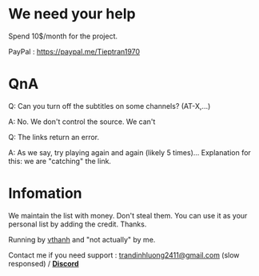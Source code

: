 # We need your help
Spend 10$/month for the project. 

PayPal : https://paypal.me/Tieptran1970

# QnA
Q: Can you turn off the subtitles on some channels? (AT-X,...)

A: No. We don't control the source. We can't

Q: The links return an error.

A: As we say, try playing again and again (likely 5 times)... Explanation for this: we are "catching" the link.
# Infomation
We maintain the list with money. Don't steal them. You can use it as your personal list by adding the credit. Thanks.

Running by [vthanh](https://fb.com/vthanhloveanime) and "not actually" by me.

Contact me if you need support : trandinhluong2411@gmail.com (slow responsed) / **[Discord](https://lookup.guru/673447795843399690)**

